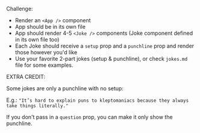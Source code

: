 Challenge:

- Render an `<App />` component
- App should be in its own file
- App should render 4-5 `<Joke />` components (Joke component defined in its own file too)
- Each Joke should receive a `setup` prop and a `punchline` prop and render those however you'd like
- Use your favorite 2-part jokes (setup & punchline), or check `jokes.md` file for some examples.

EXTRA CREDIT:

Some jokes are only a punchline with no setup:

E.g.: `"It’s hard to explain puns to kleptomaniacs because they always take things literally."`

If you don't pass in a `question` prop, you can make it only show the punchline.